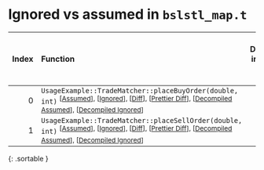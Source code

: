 # Ignored vs assumed in `bslstl_map.t`

<script src="../sorttable.js"></script>

|   Index | Function                                                                                                                                                                                                                                                                           |   Difference in number of lines |   Function size difference in bytes |   Number of lines in assumed build |   Number of bytes in assumed build |   Number of lines in ignored build |   Number of bytes in ignored build |
|--------:|:-----------------------------------------------------------------------------------------------------------------------------------------------------------------------------------------------------------------------------------------------------------------------------------|--------------------------------:|------------------------------------:|-----------------------------------:|-----------------------------------:|-----------------------------------:|-----------------------------------:|
|       0 | `UsageExample::TradeMatcher::placeBuyOrder(double, int)` <sup>\[[Assumed](0-assume)\], \[[Ignored](0-none)\], \[[Diff](0.diff.html)\], \[[Prettier Diff](0-diff.html)\], \[[Decompiled Assumed](0-assume-decompiled.txt)\], \[[Decompiled Ignored](0-none-decompiled.txt)\]</sup>  |                              -2 |                                 -16 |                                 86 |                                288 |                                 88 |                                304 |
|       1 | `UsageExample::TradeMatcher::placeSellOrder(double, int)` <sup>\[[Assumed](1-assume)\], \[[Ignored](1-none)\], \[[Diff](1.diff.html)\], \[[Prettier Diff](1-diff.html)\], \[[Decompiled Assumed](1-assume-decompiled.txt)\], \[[Decompiled Ignored](1-none-decompiled.txt)\]</sup> |                              -2 |                                 -16 |                                 83 |                                272 |                                 85 |                                288 |
{: .sortable }
